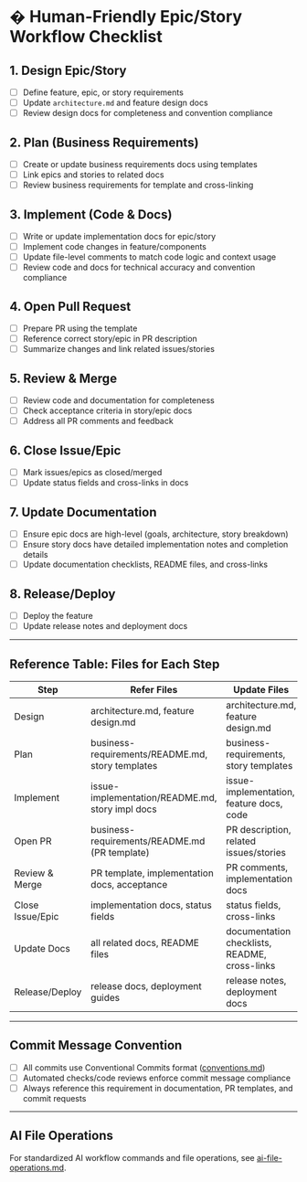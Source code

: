 # � Human-Friendly Epic/Story Workflow Checklist

## 1. Design Epic/Story

- [ ] Define feature, epic, or story requirements
- [ ] Update `architecture.md` and feature design docs
- [ ] Review design docs for completeness and convention compliance

## 2. Plan (Business Requirements)

- [ ] Create or update business requirements docs using templates
- [ ] Link epics and stories to related docs
- [ ] Review business requirements for template and cross-linking

## 3. Implement (Code & Docs)

- [ ] Write or update implementation docs for epic/story
- [ ] Implement code changes in feature/components
- [ ] Update file-level comments to match code logic and context usage
- [ ] Review code and docs for technical accuracy and convention compliance

## 4. Open Pull Request

- [ ] Prepare PR using the template
- [ ] Reference correct story/epic in PR description
- [ ] Summarize changes and link related issues/stories

## 5. Review & Merge

- [ ] Review code and documentation for completeness
- [ ] Check acceptance criteria in story/epic docs
- [ ] Address all PR comments and feedback

## 6. Close Issue/Epic

- [ ] Mark issues/epics as closed/merged
- [ ] Update status fields and cross-links in docs

## 7. Update Documentation

- [ ] Ensure epic docs are high-level (goals, architecture, story breakdown)
- [ ] Ensure story docs have detailed implementation notes and completion details
- [ ] Update documentation checklists, README files, and cross-links

## 8. Release/Deploy

- [ ] Deploy the feature
- [ ] Update release notes and deployment docs

---

## Reference Table: Files for Each Step

| Step             | Refer Files                                      | Update Files                                  | Review Files                                     |
| ---------------- | ------------------------------------------------ | --------------------------------------------- | ------------------------------------------------ |
| Design           | architecture.md, feature design.md               | architecture.md, feature design.md            | architecture.md, feature design.md               |
| Plan             | business-requirements/README.md, story templates | business-requirements, story templates        | business-requirements/README.md, story templates |
| Implement        | issue-implementation/README.md, story impl docs  | issue-implementation, feature docs, code      | issue-implementation/README.md, story impl docs  |
| Open PR          | business-requirements/README.md (PR template)    | PR description, related issues/stories        | PR template, PR description                      |
| Review & Merge   | PR template, implementation docs, acceptance     | PR comments, implementation docs              | PR template, implementation docs, acceptance     |
| Close Issue/Epic | implementation docs, status fields               | status fields, cross-links                    | implementation docs, status fields               |
| Update Docs      | all related docs, README files                   | documentation checklists, README, cross-links | all related docs, README files                   |
| Release/Deploy   | release docs, deployment guides                  | release notes, deployment docs                | release docs, deployment guides                  |

---

## Commit Message Convention

- [ ] All commits use Conventional Commits format ([conventions.md](./conventions.md#commit--pr-guidelines))
- [ ] Automated checks/code reviews enforce commit message compliance
- [ ] Always reference this requirement in documentation, PR templates, and commit requests

---

## AI File Operations

For standardized AI workflow commands and file operations, see [ai-file-operations.md](./ai-file-operations.md).
